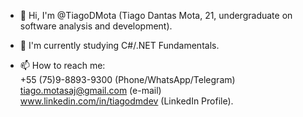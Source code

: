 - 👋 Hi, I'm @TiagoDMota (Tiago Dantas Mota, 21, undergraduate on software analysis and development).

- 🌱 I'm currently studying C#/.NET Fundamentals.

- 📫 How to reach me:\
+55 (75)9-8893-9300 (Phone/WhatsApp/Telegram)\
tiago.motasaj@gmail.com (e-mail)\
www.linkedin.com/in/tiagodmdev (LinkedIn Profile).
